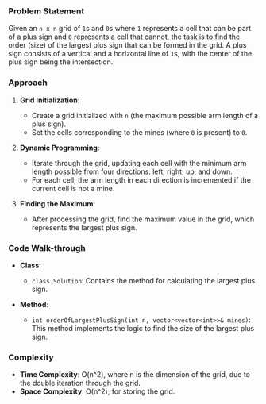 ### Problem Statement
Given an `n x n` grid of `1`s and `0`s where `1` represents a cell that can be part of a plus sign and `0` represents a cell that cannot, the task is to find the order (size) of the largest plus sign that can be formed in the grid. A plus sign consists of a vertical and a horizontal line of `1`s, with the center of the plus sign being the intersection.

### Approach
1. **Grid Initialization**:
   - Create a grid initialized with `n` (the maximum possible arm length of a plus sign).
   - Set the cells corresponding to the mines (where `0` is present) to `0`.

2. **Dynamic Programming**:
   - Iterate through the grid, updating each cell with the minimum arm length possible from four directions: left, right, up, and down.
   - For each cell, the arm length in each direction is incremented if the current cell is not a mine.

3. **Finding the Maximum**:
   - After processing the grid, find the maximum value in the grid, which represents the largest plus sign.

### Code Walk-through
- **Class**:
  - `class Solution`: Contains the method for calculating the largest plus sign.

- **Method**:
  - `int orderOfLargestPlusSign(int n, vector<vector<int>>& mines)`: This method implements the logic to find the size of the largest plus sign.

### Complexity
- **Time Complexity**: O(n^2), where n is the dimension of the grid, due to the double iteration through the grid.
- **Space Complexity**: O(n^2), for storing the grid.
